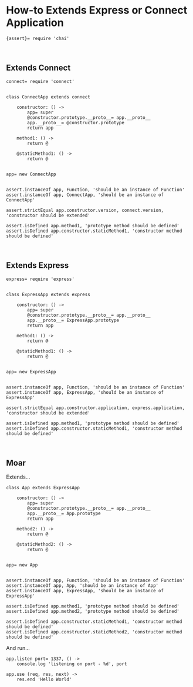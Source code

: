 # How-to Extends Express or Connect Application

    {assert}= require 'chai'

 
## Extends Connect

    connect= require 'connect'


    class ConnectApp extends connect

        constructor: () ->
            app= super
            @constructor.prototype.__proto__= app.__proto__
            app.__proto__= @constructor.prototype
            return app

        method1: () ->
            return @

        @staticMethod1: () ->
            return @


    app= new ConnectApp


    assert.instanceOf app, Function, 'should be an instance of Function'
    assert.instanceOf app, ConnectApp, 'should be an instance of ConnectApp'

    assert.strictEqual app.constructor.version, connect.version, 'constructor should be extended'

    assert.isDefined app.method1, 'prototype method should be defined'
    assert.isDefined app.constructor.staticMethod1, 'constructor method should be defined'

 
## Extends Express

    express= require 'express'


    class ExpressApp extends express

        constructor: () ->
            app= super
            @constructor.prototype.__proto__= app.__proto__
            app.__proto__= ExpressApp.prototype
            return app

        method1: () ->
            return @

        @staticMethod1: () ->
            return @


    app= new ExpressApp


    assert.instanceOf app, Function, 'should be an instance of Function'
    assert.instanceOf app, ExpressApp, 'should be an instance of ExpressApp'

    assert.strictEqual app.constructor.application, express.application, 'constructor should be extended'

    assert.isDefined app.method1, 'prototype method should be defined'
    assert.isDefined app.constructor.staticMethod1, 'constructor method should be defined'

 
## Moar

Extends...

    class App extends ExpressApp

        constructor: () ->
            app= super
            @constructor.prototype.__proto__= app.__proto__
            app.__proto__= App.prototype
            return app

        method2: () ->
            return @

        @staticMethod2: () ->
            return @


    app= new App


    assert.instanceOf app, Function, 'should be an instance of Function'
    assert.instanceOf app, App, 'should be an instance of App'
    assert.instanceOf app, ExpressApp, 'should be an instance of ExpressApp'

    assert.isDefined app.method1, 'prototype method should be defined'
    assert.isDefined app.method2, 'prototype method should be defined'

    assert.isDefined app.constructor.staticMethod1, 'constructor method should be defined'
    assert.isDefined app.constructor.staticMethod2, 'constructor method should be defined'

And run...

    app.listen port= 1337, () ->
        console.log 'listening on port - %d', port

    app.use (req, res, next) ->
        res.end 'Hello World'
